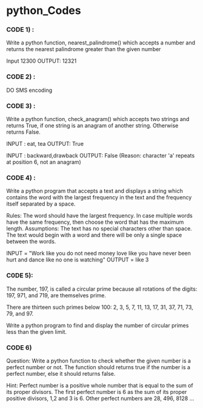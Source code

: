 # python_Codes

### CODE 1) :

Write a python function, nearest_palindrome() which accepts a number and returns the nearest palindrome greater than the given number

Input 12300 
OUTPUT: 12321

### CODE 2) :

DO SMS encoding



### CODE 3) :

Write a python function, check_anagram() which accepts two strings and returns True, if one string is an anagram of another string. Otherwise returns False.

INPUT : eat, tea
OUTPUT: True

INPUT : backward,drawback
OUTPUT:  False (Reason: character 'a' repeats at position 6, not an anagram)



### CODE 4) :

Write a python program that accepts a text and displays a string which contains the word with the largest frequency in the text and the frequency itself separated by a space.

Rules:
The word should have the largest frequency.
In case multiple words have the same frequency, then choose the word that has the maximum length.
Assumptions:
The text has no special characters other than space.
The text would begin with a word and there will be only a single space between the words.

INPUT = "Work like you do not need money love like you have never been hurt and dance like no one is watching"	OUTPUT = like 3


### C0DE 5):

The number, 197, is called a circular prime because all rotations of the digits: 197, 971, and 719, are themselves prime.

There are thirteen such primes below 100: 2, 3, 5, 7, 11, 13, 17, 31, 37, 71, 73, 79, and 97.

Write a python program to find and display the number of circular primes less than the given limit.


### CODE 6)
Question:
Write a python function to check whether the given number is a perfect number or not. The function should returns true if the number is a perfect number, else it should returns false.

Hint: Perfect number is a positive whole number that is equal to the sum of its proper divisors.
The first perfect number is 6 as the sum of its proper positive divisors, 1,2 and 3 is 6. Other perfect numbers are 28, 496, 8128 ...
